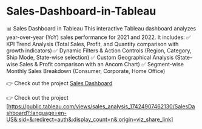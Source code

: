 # Sales-Dashboard-in-Tableau

📊 Sales Dashboard in Tableau
This interactive Tableau dashboard analyzes year-over-year (YoY) sales performance for 2021 and 2022. It includes:
✅ KPI Trend Analysis (Total Sales, Profit, and Quantity comparison with growth indicators)
✅ Dynamic Filters & Action Controls (Region, Category, Ship Mode, State-wise selection)
✅ Custom Geographical Analysis (State-wise Sales & Profit comparison with an Ancom Chart)
✅ Segment-wise Monthly Sales Breakdown (Consumer, Corporate, Home Office)

👉 Check out the project [Sales Dashboard](https://public.tableau.com/views/sales_analysis_17424907462130/SalesDashboard?:language=en-US&:sid=&:redirect=auth&:display_count=n&:origin=viz_share_link)

👉 Check out the project [https://public.tableau.com/views/sales_analysis_17424907462130/SalesDashboard?:language=en-US&:sid=&:redirect=auth&:display_count=n&:origin=viz_share_link]

